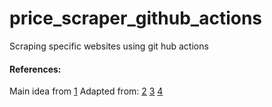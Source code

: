 # price_scraper_github_actions
Scraping specific websites using git hub actions

#### References: 

Main idea from [1](https://simonwillison.net/2021/Mar/5/git-scraping/) 
Adapted from: 
[2](https://yasoob.me/posts/github-actions-web-scraper-schedule-tutorial/)
[3](https://canovasjm.netlify.app/2020/11/29/github-actions-run-a-python-script-on-schedule-and-commit-changes/#name-checkout-repo-content)
[4](https://docs.github.com/en/actions/quickstart)